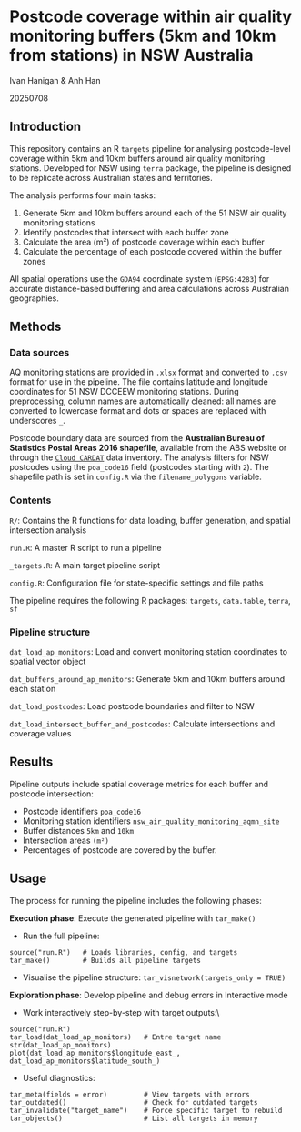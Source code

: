# Postcode coverage within air quality monitoring buffers (5km and 10km from stations) in NSW Australia

Ivan Hanigan & Anh Han

20250708

## Introduction

This repository contains an R `targets` pipeline for analysing postcode-level coverage within 5km and 10km buffers around air quality monitoring stations. Developed for NSW using `terra` package, the pipeline is designed to be replicate across Australian states and territories.

The analysis performs four main tasks:

1.  Generate 5km and 10km buffers around each of the 51 NSW air quality monitoring stations
2.  Identify postcodes that intersect with each buffer zone
3.  Calculate the area (m²) of postcode coverage within each buffer
4.  Calculate the percentage of each postcode covered within the buffer zones

All spatial operations use the `GDA94` coordinate system (`EPSG:4283`) for accurate distance-based buffering and area calculations across Australian geographies.

## Methods

### Data sources

AQ monitoring stations are provided in `.xlsx` format and converted to `.csv` format for use in the pipeline. The file contains latitude and longitude coordinates for 51 NSW DCCEEW monitoring stations. During preprocessing, column names are automatically cleaned: all names are converted to lowercase format and dots or spaces are replaced with underscores `_`.

Postcode boundary data are sourced from the **Australian Bureau of Statistics Postal Areas 2016 shapefile**, available from the ABS website or through the [`Cloud CARDAT`](https://cloud.car-dat.org/index.php/apps/files/files/1107?dir=/Environment_General/ABS_data/ABS_POA) data inventory. The analysis filters for NSW postcodes using the `poa_code16` field (postcodes starting with `2`). The shapefile path is set in `config.R` via the `filename_polygons` variable.

### Contents

`R/`: Contains the R functions for data loading, buffer generation, and spatial intersection analysis

`run.R`: A master R script to run a pipeline

`_targets.R`: A main target pipeline script

`config.R`: Configuration file for state-specific settings and file paths

The pipeline requires the following R packages: `targets`, `data.table`, `terra`, `sf`

### Pipeline structure

`dat_load_ap_monitors`: Load and convert monitoring station coordinates to spatial vector object

`dat_buffers_around_ap_monitors`: Generate 5km and 10km buffers around each station

`dat_load_postcodes`: Load postcode boundaries and filter to NSW

`dat_load_intersect_buffer_and_postcodes`: Calculate intersections and coverage values

## Results

Pipeline outputs include spatial coverage metrics for each buffer and postcode intersection:

-   Postcode identifiers `poa_code16`
-   Monitoring station identifiers `nsw_air_quality_monitoring_aqmn_site`
-   Buffer distances `5km` and `10km`
-   Intersection areas `(m²)`
-   Percentages of postcode are covered by the buffer.

## Usage

The process for running the pipeline includes the following phases:

**Execution phase**: Execute the generated pipeline with `tar_make()`

-   Run the full pipeline:

```         
source("run.R")   # Loads libraries, config, and targets 
tar_make()        # Builds all pipeline targets
```

-   Visualise the pipeline structure: `tar_visnetwork(targets_only = TRUE)`

**Exploration phase**: Develop pipeline and debug errors in Interactive mode

-   Work interactively step-by-step with target outputs:\

```         
source("run.R")  
tar_load(dat_load_ap_monitors)   # Entre target name
str(dat_load_ap_monitors)  
plot(dat_load_ap_monitors$longitude_east_, dat_load_ap_monitors$latitude_south_)
```

-   Useful diagnostics:

```         
tar_meta(fields = error)         # View targets with errors  
tar_outdated()                   # Check for outdated targets  
tar_invalidate("target_name")    # Force specific target to rebuild  
tar_objects()                    # List all targets in memory
```
